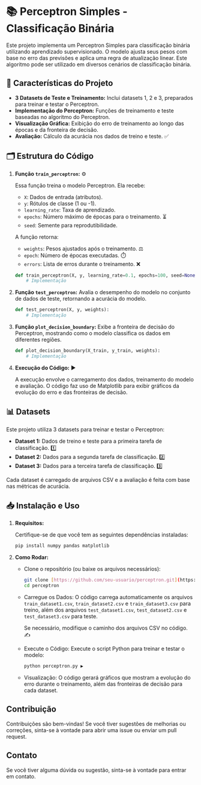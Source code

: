 # 📚 Perceptron Simples - Classificação Binária 

Este projeto implementa um Perceptron Simples para classificação binária utilizando aprendizado supervisionado. O modelo ajusta seus pesos com base no erro das previsões e aplica uma regra de atualização linear. Este algoritmo pode ser utilizado em diversos cenários de classificação binária.

## 🚀 Características do Projeto

* **3 Datasets de Teste e Treinamento:** Inclui datasets 1, 2 e 3, preparados para treinar e testar o Perceptron.
* **Implementação do Perceptron:** Funções de treinamento e teste baseadas no algoritmo do Perceptron.
* **Visualização Gráfica:** Exibição do erro de treinamento ao longo das épocas e da fronteira de decisão.
* **Avaliação:** Cálculo da acurácia nos dados de treino e teste. ✅

## 🗂 Estrutura do Código

1.  **Função `train_perceptron`:** ⚙️

    Essa função treina o modelo Perceptron. Ela recebe:

    * `X`: Dados de entrada (atributos).
    * `y`: Rótulos de classe (1 ou -1). ️
    * `learning_rate`: Taxa de aprendizado. 
    * `epochs`: Número máximo de épocas para o treinamento. ⏳
    * `seed`: Semente para reprodutibilidade. 

    A função retorna:

    * `weights`: Pesos ajustados após o treinamento. ⚖️
    * `epoch`: Número de épocas executadas. ⏱️
    * `errors`: Lista de erros durante o treinamento. ❌

    ```python
    def train_perceptron(X, y, learning_rate=0.1, epochs=100, seed=None):
        # Implementação 
    ```

2.  **Função `test_perceptron`:** Avalia o desempenho do modelo no conjunto de dados de teste, retornando a acurácia do modelo.

    ```python
    def test_perceptron(X, y, weights):
        # Implementação 
    ```

3.  **Função `plot_decision_boundary`:** Exibe a fronteira de decisão do Perceptron, mostrando como o modelo classifica os dados em diferentes regiões.

    ```python
    def plot_decision_boundary(X_train, y_train, weights):
        # Implementação 
    ```

4.  **Execução do Código:** ▶️

    A execução envolve o carregamento dos dados, treinamento do modelo e avaliação. O código faz uso de Matplotlib para exibir gráficos da evolução do erro e das fronteiras de decisão.

## 📊 Datasets

Este projeto utiliza 3 datasets para treinar e testar o Perceptron:

* **Dataset 1:** Dados de treino e teste para a primeira tarefa de classificação. 1️⃣
* **Dataset 2:** Dados para a segunda tarefa de classificação. 2️⃣
* **Dataset 3:** Dados para a terceira tarefa de classificação. 3️⃣

Cada dataset é carregado de arquivos CSV e a avaliação é feita com base nas métricas de acurácia.

## 📥 Instalação e Uso

1.  **Requisitos:**

    Certifique-se de que você tem as seguintes dependências instaladas:

    ```bash
    pip install numpy pandas matplotlib 
    ```

2.  **Como Rodar:**

    * Clone o repositório (ou baixe os arquivos necessários):

        ```bash
        git clone [https://github.com/seu-usuario/perceptron.git](https://github.com/seu-usuario/perceptron.git) 
        cd perceptron 
        ```

    * Carregue os Dados: O código carrega automaticamente os arquivos `train_dataset1.csv`, `train_dataset2.csv` e `train_dataset3.csv` para treino, além dos arquivos `test_dataset1.csv`, `test_dataset2.csv` e `test_dataset3.csv` para teste.

        Se necessário, modifique o caminho dos arquivos CSV no código. ✍️

    * Execute o Código: Execute o script Python para treinar e testar o modelo:

        ```bash
        python perceptron.py ▶️
        ```

    * Visualização: O código gerará gráficos que mostram a evolução do erro durante o treinamento, além das fronteiras de decisão para cada dataset.

##  Contribuição

Contribuições são bem-vindas! Se você tiver sugestões de melhorias ou correções, sinta-se à vontade para abrir uma issue ou enviar um pull request. 

##  Contato

Se você tiver alguma dúvida ou sugestão, sinta-se à vontade para entrar em contato. 